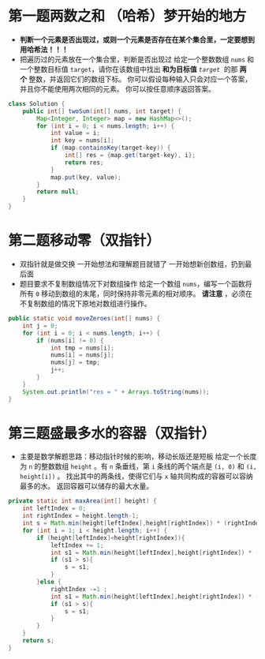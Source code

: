 # 第一题两数之和 （哈希）梦开始的地方
- **判断一个元素是否出现过，或则一个元素是否存在在某个集合里，一定要想到用哈希法！！！**
- 把遍历过的元素放在一个集合里，判断是否出现过
给定一个整数数组 `nums` 和一个整数目标值 `target`，请你在该数组中找出 **和为目标值** _`target`_  的那 **两个** 整数，并返回它们的数组下标。
你可以假设每种输入只会对应一个答案，并且你不能使用两次相同的元素。
你可以按任意顺序返回答案。
```java
class Solution {
    public int[] twoSum(int[] nums, int target) {
        Map<Integer, Integer> map = new HashMap<>();
        for (int i = 0; i < nums.length; i++) {
            int value = i;
            int key = nums[i];
            if (map.containsKey(target-key)) {
                int[] res = {map.get(target-key), i};
                return res;
            }
            map.put(key, value);
        }
        return null;
    }
}
```
# 第二题移动零（双指针）
- 双指针就是做交换 一开始想法和理解题目就错了 一开始想新创数组，扔到最后面  
- 题目要求不复制数组情况下对数组操作
给定一个数组 `nums`，编写一个函数将所有 `0` 移动到数组的末尾，同时保持非零元素的相对顺序。
**请注意** ，必须在不复制数组的情况下原地对数组进行操作。
```java
public static void moveZeroes(int[] nums) {  
    int j = 0;  
    for (int i = 0; i < nums.length; i++) {  
        if (nums[i] != 0) {  
            int tmp = nums[i];  
            nums[i] = nums[j];  
            nums[j] = tmp;  
            j++;  
        }  
    }  
    System.out.println("res = " + Arrays.toString(nums));  
}
```
# 第三题盛最多水的容器（双指针）
- 主要是数学解题思路：移动指针时候的影响，移动长版还是短板
给定一个长度为 `n` 的整数数组 `height` 。有 `n` 条垂线，第 `i` 条线的两个端点是 `(i, 0)` 和 `(i, height[i])` 。
找出其中的两条线，使得它们与 `x` 轴共同构成的容器可以容纳最多的水。
返回容器可以储存的最大水量。
```java
private static int maxArea(int[] height) {  
    int leftIndex = 0;  
    int rightIndex = height.length-1;  
    int s = Math.min(height[leftIndex],height[rightIndex]) * (rightIndex - leftIndex);  
    for (int i = 1; i < height.length; i++) {  
        if (height[leftIndex]<height[rightIndex]){  
            leftIndex += 1;  
            int s1 = Math.min(height[leftIndex],height[rightIndex]) * (rightIndex - leftIndex);  
            if (s1 > s){  
                s = s1;  
            }  
        }else {  
            rightIndex -=1 ;  
            int s1 = Math.min(height[leftIndex],height[rightIndex]) * (rightIndex - leftIndex);  
            if (s1 > s){  
                s = s1;  
            }  
        }  
    }  
    return s;  
}
```
